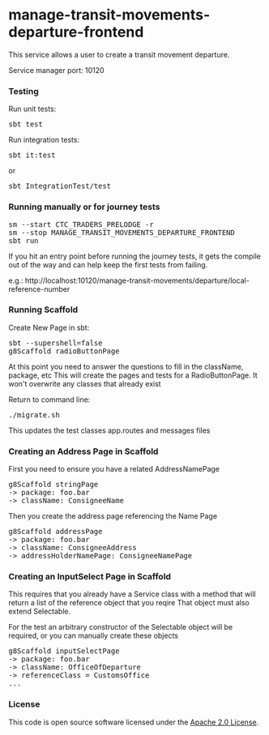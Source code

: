 
# manage-transit-movements-departure-frontend

This service allows a user to create a transit movement departure.

Service manager port: 10120

### Testing

Run unit tests:
<pre>sbt test</pre>  
Run integration tests:  
<pre>sbt it:test</pre>  
or
<pre>sbt IntegrationTest/test</pre>  

### Running manually or for journey tests

<pre>sm --start CTC_TRADERS_PRELODGE -r
sm --stop MANAGE_TRANSIT_MOVEMENTS_DEPARTURE_FRONTEND
sbt run
</pre>

If you hit an entry point before running the journey tests, it gets the compile out of the way and can help keep the first tests from failing.  

e.g.: http://localhost:10120/manage-transit-movements/departure/local-reference-number

### Running Scaffold

Create New Page in sbt:
<pre>sbt --supershell=false
g8Scaffold radioButtonPage
</pre>
At this point you need to answer the questions to fill in the className, package, etc
This will create the pages and tests for a RadioButtonPage. It won't overwrite any classes that already exist

Return to command line:
<pre>./migrate.sh
</pre>

This updates the test classes app.routes and messages files

### Creating an Address Page in Scaffold
First you need to ensure you have a related AddressNamePage
<pre>g8Scaffold stringPage
-> package: foo.bar
-> className: ConsigneeName
</pre>

Then you create the address page referencing the Name Page
<pre>g8Scaffold addressPage
-> package: foo.bar
-> className: ConsigneeAddress
-> addressHolderNamePage: ConsigneeNamePage
</pre>

### Creating an InputSelect Page in Scaffold
This requires that you already have a Service class with a method that will return a list of the reference object that you reqire
That object must also extend Selectable.

For the test an arbitrary constructor of the Selectable object will be required, or you can manually create these objects
<pre>g8Scaffold inputSelectPage
-> package: foo.bar
-> className: OfficeOfDeparture
-> referenceClass = CustomsOffice
...
</pre>
### License

This code is open source software licensed under the [Apache 2.0 License]("http://www.apache.org/licenses/LICENSE-2.0.html").

